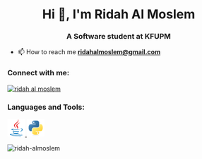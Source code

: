 <h1 align="center">Hi 👋, I'm Ridah Al Moslem</h1>
<h3 align="center">A Software student at KFUPM</h3>

- 📫 How to reach me **ridahalmoslem@gmail.com**

<h3 align="left">Connect with me:</h3>
<p align="left">
<a href="https://linkedin.com/in/ridah al moslem" target="blank"><img align="center" src="https://raw.githubusercontent.com/rahuldkjain/github-profile-readme-generator/master/src/images/icons/Social/linked-in-alt.svg" alt="ridah al moslem" height="30" width="40" /></a>
</p>

<h3 align="left">Languages and Tools:</h3>
<p align="left"> <a href="https://www.java.com" target="_blank" rel="noreferrer"> <img src="https://raw.githubusercontent.com/devicons/devicon/master/icons/java/java-original.svg" alt="java" width="40" height="40"/> </a> <a href="https://www.python.org" target="_blank" rel="noreferrer"> <img src="https://raw.githubusercontent.com/devicons/devicon/master/icons/python/python-original.svg" alt="python" width="40" height="40"/> </a> </p>

<p><img align="center" src="https://github-readme-stats.vercel.app/api/top-langs?username=ridah-almoslem&show_icons=true&theme=dark&locale=en&layout=compact" alt="ridah-almoslem" /></p>
